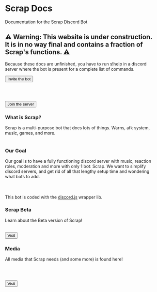 
# Scrap Docs

Documentation for the Scrap Discord Bot

## ⚠️ Warning: This website is under construction. It is in no way final and contains a fraction of Scrap's functions. ⚠️

Because these docs are unfinished, you have to run s!help in a discord server where the bot is present for a complete list of commands.

<form action="https://discord.com/oauth2/authorize?client_id=777879536138321930&permissions=2147483639&redirect_uri=https%3A%2F%2Fscrap.js.org%2Flanding&scope=bot&response_type=code">
  <input type="submit" value="Invite the bot" />
</form>

<br/><br/>

<form action="https://discord.gg/k6bMcs8CKA">
  <input type="submit" value="Join the server" />
</form>

### What is Scrap?

Scrap is a multi-purpose bot that does lots of things. Warns, afk system, music, games, and more.
<br/><br/>

### Our Goal

Our goal is to have a fully functioning discord server with music, reaction roles, moderation and more with only 1 bot: Scrap. We want to simplify discord servers, and get rid of all that lengthy setup time and wondering what bots to add.
<br/><br/>
<br/><br/>
This bot is coded with the [discord.js](https://discord.js.org) wrapper lib.

### Scrap Beta

Learn about the Beta version of Scrap!
<br/><br/>

<form action="https://scrap.js.org/beta">
  <input type="submit" value="Visit" />
</form>

### Media

All media that Scrap needs (and some more) is found here!

<br/><br/>

<form action="https://scrap.js.org/media">
  <input type="submit" value="Visit" />
</form>

